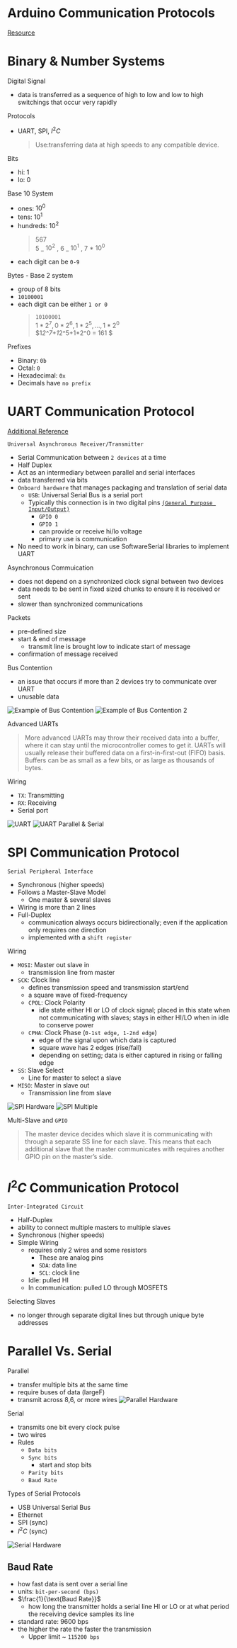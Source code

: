 # Arduino Communication Protocols

[Resource](https://www.deviceplus.com/arduino/arduino-communication-protocols-tutorial/)

# Binary & Number Systems

Digital Signal

- data is transferred as a sequence of high to low and low to high switchings that occur very rapidly

Protocols

- UART, SPI, $I^2C$
  > Use:transferring data at high speeds to any compatible device.

Bits

- hi: 1
- lo: 0

Base 10 System

- ones: $10^0$
- tens: $10^1$
- hundreds: $10^2$
  > 567 \
  > 5 _ $10^2$ , 6 _ $10^1$ , 7 \* $10^0$
- each digit can be `0-9`

Bytes - Base 2 system

- group of 8 bits
- `10100001`
- each digit can be either `1 or 0`
  > `10100001` \
  > $1*2^7, 0 * 2^6, 1* 2^5,...,1 * 2^0$ \
  > $1*2^7+1*2^5+1\*2^0 = 161 $

Prefixes

- Binary: `0b`
- Octal: `0`
- Hexadecimal: `0x`
- Decimals have `no prefix`

# UART Communication Protocol

[Additional Reference](https://learn.sparkfun.com/tutorials/serial-communication)

`Universal Asynchronous Receiver/Transmitter`

- Serial Communication between `2 devices` at a time
- Half Duplex
- Act as an intermediary between parallel and serial interfaces
- data transferred via bits
- `Onboard hardware` that manages packaging and translation of serial data
  - `USB`: Universal Serial Bus is a serial port
  - Typically this connection is in two digital pins [`(General Purpose Input/Output)`](https://www.deviceplus.com/raspberry-pi/an-introduction-to-raspberry-pi-gpio-pins/)
    - `GPIO 0`
    - `GPIO 1`
    - can provide or receive hi/lo voltage
    - primary use is communication
- No need to work in binary, can use SoftwareSerial libraries to implement UART

Asynchronous Commuication

- does not depend on a synchronized clock signal between two devices
- data needs to be sent in fixed sized chunks to ensure it is received or sent
- slower than synchronized communications

Packets

- pre-defined size
- start & end of message
  - transmit line is brought low to indicate start of message
- confirmation of message received

Bus Contention

- an issue that occurs if more than 2 devices try to communicate over UART
- unusable data

![Example of Bus Contention](../images/BusContention.png)
![Example of Bus Contention 2](../images/BusContention2.png)

Advanced UARTs

> More advanced UARTs may throw their received data into a buffer, where it can stay until the microcontroller comes to get it. UARTs will usually release their buffered data on a first-in-first-out (FIFO) basis. Buffers can be as small as a few bits, or as large as thousands of bytes.

Wiring

- `TX`: Transmitting
- `RX`: Receiving
- Serial port

![UART](../images/UARTSimpleCir.png)
![UART Parallel & Serial](../images/UARTParallelSerial.png)

# SPI Communication Protocol

`Serial Peripheral Interface `

- Synchronous (higher speeds)
- Follows a Master-Slave Model
  - One master & several slaves
- Wiring is more than 2 lines
- Full-Duplex
  - communication always occurs bidirectionally; even if the application only requires one direction
  - implemented with a `shift register`

Wiring

- `MOSI`: Master out slave in
  - transmission line from master
- `SCK`: Clock line
  - defines transmission speed and transmission start/end
  - a square wave of fixed-frequency
  - `CPOL`: Clock Polarity
    - idle state either HI or LO of clock signal; placed in this state when not communicating with slaves; stays in either HI/LO when in idle to conserve power
  - `CPHA`: Clock Phase (`0-1st edge, 1-2nd edge`)
    - edge of the signal upon which data is captured
    - square wave has 2 edges (rise/fall)
    - depending on setting; data is either captured in rising or falling edge
- `SS`: Slave Select
  - Line for master to select a slave
- `MISO`: Master in slave out
  - Transmission line from slave

![SPI Hardware](../images/SPIComm.png)
![SPI Multiple](../images/SPIMultSlave.png)

Multi-Slave and `GPIO`

> The master device decides which slave it is communicating with through a separate SS line for each slave. This means that each additional slave that the master communicates with requires another GPIO pin on the master’s side.

# $I^2C$ Communication Protocol

`Inter-Integrated Circuit`

- Half-Duplex
- ability to connect multiple masters to multiple slaves
- Synchronous (higher speeds)
- Simple Wiring
  - requires only 2 wires and some resistors
    - These are analog pins
    - `SDA`: data line
    - `SCL`: clock line
  - Idle: pulled HI
  - In communication: pulled LO through MOSFETS

Selecting Slaves

- no longer through separate digital lines but through unique byte addresses

# Parallel Vs. Serial

Parallel

- transfer multiple bits at the same time
- require buses of data (largeF)
- transmit across 8,6, or more wires
  ![Parallel Hardware](../images/ParallelHardware.png)

Serial

- transmits one bit every clock pulse
- two wires
- Rules
  - `Data bits`
  - `Sync bits`
    - start and stop bits
  - `Parity bits`
  - `Baud Rate`

Types of Serial Protocols

- USB Universal Serial Bus
- Ethernet
- SPI (sync)
- $I^2C$ (sync)

![Serial Hardware](../images/serialHardware.png)

## Baud Rate

- how fast data is sent over a serial line
- units: `bit-per-second (bps)`
- $\frac{1}{\text{Baud Rate}}$
  - how long the transmitter holds a serial line HI or LO or at what period the receiving device samples its line
- standard rate: 9600 bps
- the higher the rate the faster the transmission
  - Upper limit ~ `115200 bps`

